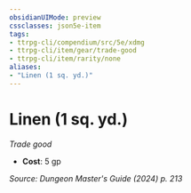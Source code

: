 ```yaml
---
obsidianUIMode: preview
cssclasses: json5e-item
tags:
- ttrpg-cli/compendium/src/5e/xdmg
- ttrpg-cli/item/gear/trade-good
- ttrpg-cli/item/rarity/none
aliases: 
- "Linen (1 sq. yd.)"
---
```

# Linen (1 sq. yd.)
*Trade good*  


- **Cost**: 5 gp

*Source: Dungeon Master's Guide (2024) p. 213*